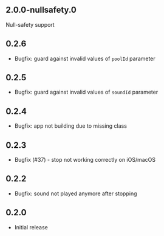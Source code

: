 ## 2.0.0-nullsafety.0
Null-safety support

## 0.2.6
* Bugfix: guard against invalid values of `poolId` parameter

## 0.2.5
* Bugfix: guard against invalid values of `soundId` parameter

## 0.2.4
* Bugfix: app not building due to missing class

## 0.2.3
* Bugfix (#37) - stop not working correctly on iOS/macOS

## 0.2.2
* Bugfix: sound not played anymore after stopping

## 0.2.0

* Initial release
